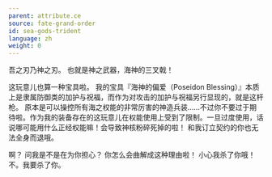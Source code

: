 ```yaml
---
parent: attribute.ce
source: fate-grand-order
id: sea-gods-trident
language: zh
weight: 0
---
```


吾之刃乃神之刃。
也就是神之武器，海神的三叉戟！

这玩意儿也算一种宝具啦。
我的宝具『海神的偏爱（Poseidon Blessing）』本质上是隶属防御类的加护与祝福，而作为对攻击的加护与祝福另行显现的，就是这杆枪。
原本是可以操控所有海之权能的非常厉害的神造兵装……不过你不要过于期待啦。作为我的装备存在的这玩意儿在权能使用上受到了限制。一旦过度使用，话说哪可能用什么正经权能嘛！会导致神核粉碎死掉的啦！
和我订立契约的你也无法全身而退哦。

啊？
问我是不是在为你担心？
你怎么会曲解成这种理由啦！
小心我杀了你哦！
不。我要杀了你。
